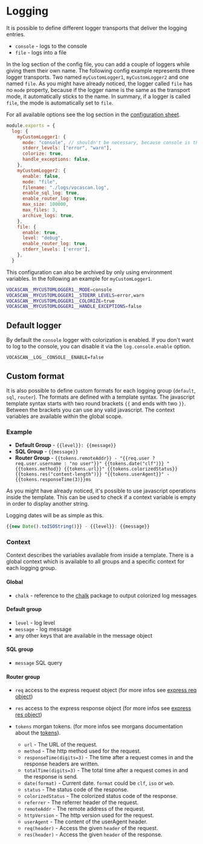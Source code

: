 # Logging

It is possible to define different logger transports that deliver the logging entries.

- `console` - logs to the console
- `file` - logs into a file

In the log section of the config file, you can add a couple of loggers while giving them their own name. The following
config example represents three logger transports. Two named `myCustomLogger1`, `myCustomLogger2` and one named `file`.
As you might have already noticed, the logger called `file` has no `mode` property, because if the logger name is the
same as the transport mode, it automatically sticks to the name. In summary, if a logger is called `file`, the mode is
automatically set to `file`.

For all available options see the log section in the [configuration sheet](vocascan-server/configuration?id=log-log).

```js
module.exports = {
  log: {
    myCustomLogger1: {
      mode: "console", // shouldn't be necessary, because console is the default
      stderr_levels: ["error", "warn"],
      colorize: true,
      handle_exceptions: false,
    },
    myCustomLogger2: {
      enable: false,
      mode: "file",
      filename: "./logs/vocascan.log",
      enable_sql_log: true,
      enable_router_log: true,
      max_size: 100000,
      max_files: 3,
      archive_logs: true,
    },
    file: {
      enable: true,
      level: "debug",
      enable_router_log: true,
      stderr_levels: ['error'],
    },
  }
```

This configuration can also be archived by only using environment variables. In the following an example for
`myCustomLogger1`.

```bash
VOCASCAN__MYCUSTOMLOGGER1__MODE=console
VOCASCAN__MYCUSTOMLOGGER1__STDERR_LEVELS=error,warn
VOCASCAN__MYCUSTOMLOGGER1__COLORIZE=true
VOCASCAN__MYCUSTOMLOGGER1__HANDLE_EXCEPTIONS=false
```

## Default logger

By default the `console` logger with colorization is enabled. If you don't want to log to the console, you can disable
it via the `log.console.enable` option.

```env
VOCASCAN__LOG__CONSOLE__ENABLE=false
```

## Custom format

It is also possible to define custom formats for each logging group (`default`, `sql`, `router`). The formats are
defined with a template syntax. The javascript template syntax starts with two round brackets `{{` and ends with two
`}}`. Between the brackets you can use any valid javascript. The context variables are available within the global
scope.

### Example

- **Default Group** - `{{level}}: {{message}}`
- **SQL Group** - `{{message}}`
- **Router Group** -
  `{{tokens.remoteAddr}} - "{{req.user ? req.user.username : "no user"}}" {{tokens.date("clf")}} "{{tokens.method}} {{tokens.url}}" {{tokens.colorizedStatus}} {{tokens.res("content-length")}} "{{tokens.userAgent}}" - {{tokens.responseTime(3)}}ms`

As you might have already noticed, it's possible to use javascript operations inside the template. This can be used to
check if a context variable is empty in order to display another string.

Logging dates will be as simple as this.

```js
{{new Date().toISOString()}} - {{level}}: {{message}}
```

### Context

Context describes the variables available from inside a template. There is a global context which is available to all
groups and a specific context for each logging group.

#### Global

- `chalk` - reference to the [chalk](https://www.npmjs.com/package/chalk) package to output colorized log messages

#### Default group

- `level` - log level
- `message` - log message
- any other keys that are available in the message object

#### SQL group

- `message` SQL query

#### Router group

- `req` access to the express request object (for more infos see
  [express req object](https://expressjs.com/en/5x/api.html#req))
- `res` access to the express response object (for more infos see
  [express res object](https://expressjs.com/en/5x/api.html#res))
- `tokens` morgan tokens. (for more infos see morgans documentation about the
  [tokens](https://www.npmjs.com/package/morgan#tokens)).

  - `url` - The URL of the request.
  - `method` - The http method used for the request.
  - `responseTime(digits=3)` - The time after a request comes in and the response headers are written.
  - `totalTime(digits=3)` - The total time after a request comes in and the response is send.
  - `date(format)` - Current date. `format` could be `clf`, `iso` or `web`.
  - `status` - The status code of the response.
  - `colorizedStatus` - The colorized status code of the response.
  - `referrer` - The referrer header of the request.
  - `remoteAddr` - The remote address of the request.
  - `httpVersion` - The http version used for the request.
  - `userAgent` - The content of the userAgent header.
  - `req(header)` - Access the given `header` of the request.
  - `res(header)` - Access the given `header` of the response.
